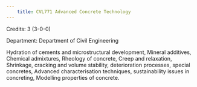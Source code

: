 ```yaml
---
    title: CVL771 Advanced Concrete Technology
---
```

Credits: 3 (3-0-0)

Department: Department of Civil Engineering

Hydration of cements and microstructural development, Mineral additives, Chemical admixtures, Rheology of concrete, Creep and relaxation, Shrinkage, cracking and volume stability, deterioration processes, special concretes, Advanced characterisation techniques, sustainability issues in concreting, Modelling properties of concrete.